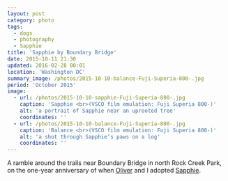 ```yaml
---
layout: post
category: photo
tags:
  - dogs
  - photography
  - Sapphie
title: 'Sapphie by Boundary Bridge'
date: 2015-10-11 21:30
updated: 2016-02-28 00:01
location: 'Washington DC'
summary_image: /photos/2015-10-10-balance-Fuji-Superia-800-.jpg
period: 'October 2015'
image:
  - url: /photos/2015-10-10-sapphie-Fuji-Superia-800-.jpg
    caption: 'Sapphie <br>(VSCO film emulation: Fuji Superia 800-)'
    alt: 'a portrait of Sapphie near an uprooted tree'
    coordinates: ''
  - url: /photos/2015-10-10-balance-Fuji-Superia-800-.jpg
    caption: 'Balance <br>(VSCO film emulation: Fuji Superia 800-)'
    alt: 'a shot through Sapphie’s paws on a log'
    coordinates: ''
---
```

A ramble around the trails near Boundary Bridge in north Rock Creek Park, on the one-year anniversary of when [Oliver](http://olivermak.es) and I adopted [Sapphie](/2014/sapphie/).
